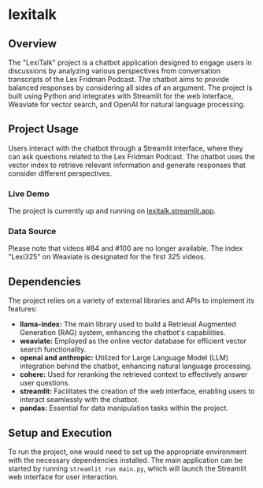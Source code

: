 # lexitalk

## Overview
The "LexiTalk" project is a chatbot application designed to engage users in discussions by analyzing various perspectives from conversation transcripts of the Lex Fridman Podcast. The chatbot aims to provide balanced responses by considering all sides of an argument. The project is built using Python and integrates with Streamlit for the web interface, Weaviate for vector search, and OpenAI for natural language processing.

## Project Usage
Users interact with the chatbot through a Streamlit interface, where they can ask questions related to the Lex Fridman Podcast. The chatbot uses the vector index to retrieve relevant information and generate responses that consider different perspectives.

### Live Demo
The project is currently up and running on [lexitalk.streamlit.app](https://lexitalk.streamlit.app).

### Data Source
Please note that videos #84 and #100 are no longer available. The index "Lexi325" on Weaviate is designated for the first 325 videos.

## Dependencies
The project relies on a variety of external libraries and APIs to implement its features:

- **llama-index:** The main library used to build a Retrieval Augmented Generation (RAG) system, enhancing the chatbot's capabilities.
- **weaviate:** Employed as the online vector database for efficient vector search functionality.
- **openai and anthropic:** Utilized for Large Language Model (LLM) integration behind the chatbot, enhancing natural language processing.
- **cohere:** Used for reranking the retrieved context to effectively answer user questions.
- **streamlit:** Facilitates the creation of the web interface, enabling users to interact seamlessly with the chatbot.
- **pandas:** Essential for data manipulation tasks within the project.

## Setup and Execution
To run the project, one would need to set up the appropriate environment with the necessary dependencies installed. The main application can be started by running `streamlit run main.py`, which will launch the Streamlit web interface for user interaction.
